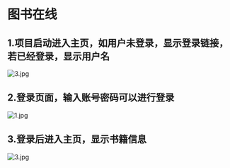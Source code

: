 # 图书在线
## 1.项目启动进入主页，如用户未登录，显示登录链接，若已经登录，显示用户名
![3.jpg](http://ww1.sinaimg.cn/large/0061WC3igy1g7f17o6a1yj31hc0q9135.jpg)

## 2.登录页面，输入账号密码可以进行登录
![1.jpg](http://ww1.sinaimg.cn/large/0061WC3igy1g7f1b433sxj31hb0pfjsa.jpg)

## 3.登录后进入主页，显示书籍信息
![3.jpg](http://ww1.sinaimg.cn/large/0061WC3igy1g7f17o6a1yj31hc0q9135.jpg)
